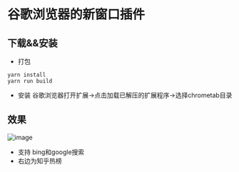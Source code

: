 # 谷歌浏览器的新窗口插件

## 下载&&安装
- 打包
```
yarn install
yarn run build
```
- 安装
谷歌浏览器打开扩展->点击加载已解压的扩展程序->选择chrometab目录

## 效果

![image](https://github.com/ChainsDW/chrometab/assets/37797813/5a3894fd-a21d-484f-afe5-6a95406870a1)

- 支持 bing和google搜索
- 右边为知乎热榜
